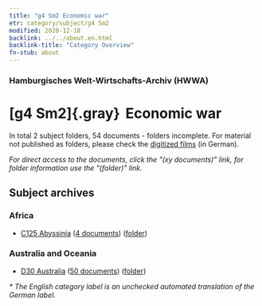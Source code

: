 ```yaml
---
title: "g4 Sm2 Economic war"
etr: category/subject/g4 Sm2
modified: 2020-12-18
backlink: ../../about.en.html
backlink-title: "Category Overview"
fn-stub: about
---
```


### Hamburgisches Welt-Wirtschafts-Archiv (HWWA)
# [g4 Sm2]{.gray}&#8201; Economic war&#160; 





In total 2 subject folders, 54 documents - folders incomplete.
For material not published as folders, please check the [digitized films](/film/h1_sh) (in German).

_For direct access to the documents, click the "(xy documents)" link, for folder information use the "(folder)" link._

## Subject archives



### Africa

- [C125 Abyssinia](../../../geo/about.en.html#C125) (<a href="https://dfg-viewer.de/show/?tx_dlf[id]=https://pm20.zbw.eu/mets/sh/1414xx/141482/1634xx/163414/public.mets.en.xml" target="_blank">4 documents</a>) ([folder](http://purl.org/pressemappe20/folder/sh/141482,163414))

### Australia and Oceania

- [D30 Australia](../../../geo/about.en.html#D30) (<a href="https://dfg-viewer.de/show/?tx_dlf[id]=https://pm20.zbw.eu/mets/sh/1416xx/141621/1634xx/163414/public.mets.en.xml" target="_blank">50 documents</a>) ([folder](http://purl.org/pressemappe20/folder/sh/141621,163414))


_* The English category label is an unchecked automated translation of the German label._


